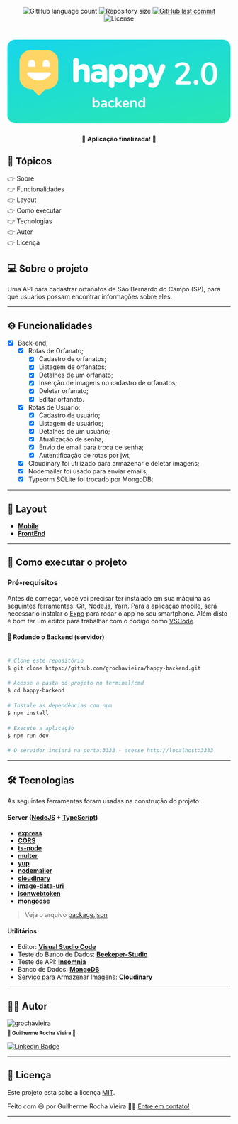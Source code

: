 <p align="center">
  <img alt="GitHub language count" src="https://img.shields.io/github/languages/count/grochavieira/happy-backend?color=%2304D361&style=flat">

  <img alt="Repository size" src="https://img.shields.io/github/repo-size/grochavieira/happy-backend?style=flat">
  
  <a href="https://github.com/grochavieira/happy-backend/commits/master">
    <img alt="GitHub last commit" src="https://img.shields.io/github/last-commit/grochavieira/happy-backend?style=flat">
  </a>
    
   <img alt="License" src="https://img.shields.io/badge/license-MIT-brightgreen?style=flat">
  
 
</p>
<h1 align="center">
    <img src="./assets/logo_backend.png" />
</h1>

<h4 align="center"> 
	🚧  Aplicação finalizada! 🚧
</h4>

## 🏁 Tópicos

<p>
 👉<a href="#-sobre-o-projeto" style="text-decoration: none; "> Sobre</a> <br/>
👉<a href="#-funcionalidades" style="text-decoration: none; "> Funcionalidades</a> <br/>
👉<a href="#-layout" style="text-decoration: none"> Layout</a> <br/>
👉<a href="#-como-executar-o-projeto" style="text-decoration: none"> Como executar</a> <br/>
👉<a href="#-tecnologias" style="text-decoration: none"> Tecnologias</a> <br/>
👉<a href="#-autor" style="text-decoration: none"> Autor</a> <br/>
👉<a href="#user-content--licença" style="text-decoration: none"> Licença</a>

</p>

## 💻 Sobre o projeto

Uma API para cadastrar orfanatos de São Bernardo do Campo (SP), para que usuários possam encontrar informações sobre eles.

---

<a name="-funcionalidades"></a>

## ⚙️ Funcionalidades

- [x] Back-end;
  - [x] Rotas de Orfanato;
    - [x] Cadastro de orfanatos;
    - [x] Listagem de orfanatos;
    - [x] Detalhes de um orfanato;
    - [x] Inserção de imagens no cadastro de orfanatos;
    - [x] Deletar orfanato;
    - [x] Editar orfanato.
  - [x] Rotas de Usuário:
    - [x] Cadastro de usuário;
    - [x] Listagem de usuários;
    - [x] Detalhes de um usuário;
    - [x] Atualização de senha;
    - [x] Envio de email para troca de senha;
    - [x] Autentificação de rotas por jwt;
  - [x] Cloudinary foi utilizado para armazenar e deletar imagens;
  - [x] Nodemailer foi usado para enviar emails;
  - [x] Typeorm SQLite foi trocado por MongoDB;

---

## 🎨 Layout

- **[Mobile](https://github.com/grochavieira/happy-mobile)**
- **[FrontEnd](https://github.com/grochavieira/happy-frontend)**

---

## 🚀 Como executar o projeto

### Pré-requisitos

Antes de começar, você vai precisar ter instalado em sua máquina as seguintes ferramentas:
[Git](https://git-scm.com), [Node.js](https://nodejs.org/en/), [Yarn](https://classic.yarnpkg.com/en/docs/install).
Para a aplicação mobile, será necessário instalar o [Expo](https://expo.io/) para rodar o app no seu smartphone.
Além disto é bom ter um editor para trabalhar com o código como [VSCode](https://code.visualstudio.com/)

#### 🎲 Rodando o Backend (servidor)

```bash

# Clone este repositório
$ git clone https://github.com/grochavieira/happy-backend.git

# Acesse a pasta do projeto no terminal/cmd
$ cd happy-backend

# Instale as dependências com npm
$ npm install

# Execute a aplicação
$ npm run dev

# O servidor inciará na porta:3333 - acesse http://localhost:3333

```

---

## 🛠 Tecnologias

As seguintes ferramentas foram usadas na construção do projeto:

#### **Server** ([NodeJS](https://nodejs.org/en/) + [TypeScript](https://www.typescriptlang.org/))

- **[express](https://expressjs.com/)**
- **[CORS](https://expressjs.com/en/resources/middleware/cors.html)**
- **[ts-node](https://github.com/TypeStrong/ts-node)**
- **[multer](https://github.com/expressjs/multer)**
- **[yup](https://github.com/jquense/yup)**
- **[nodemailer](https://nodemailer.com/about/)**
- **[cloudinary](https://cloudinary.com/)**
- **[image-data-uri](https://www.npmjs.com/package/image-data-uri)**
- **[jsonwebtoken](https://www.npmjs.com/package/jsonwebtoken)**
- **[mongoose](https://mongoosejs.com/)**

> Veja o arquivo [package.json](https://github.com/grochavieira/happy-backend/blob/master/package.json)

#### **Utilitários**

- Editor: **[Visual Studio Code](https://code.visualstudio.com/)**
- Teste do Banco de Dados: **[Beekeper-Studio](https://www.beekeeperstudio.io/)**
- Teste de API: **[Insomnia](https://insomnia.rest/)**
- Banco de Dados: **[MongoDB](https://www.mongodb.com/)**
- Serviço para Armazenar Imagens: **[Cloudinary](https://cloudinary.com/)**

---

<a name="-autor"></a>

## 🦸‍♂️ **Autor**

<p>
 <img src="https://avatars.githubusercontent.com/u/48029638?s=460&u=40540691957b5aabf04e2e1d4cddf8d3633cb1be&v=4" width="150px;" alt="grochavieira"/>
 <br />
 <sub><strong>🌟 Guilherme Rocha Vieira 🌟</strong></sub>
</p>

[![Linkedin Badge](https://img.shields.io/badge/-linkedin-blue?style=flat&logo=Linkedin&logoColor=white&link=https://www.linkedin.com/in/grochavieira/)](https://www.linkedin.com/in/grochavieira/)

---

## 📝 Licença

Este projeto esta sobe a licença [MIT](./LICENSE).

Feito com :satisfied: por Guilherme Rocha Vieira 👋🏽 [Entre em contato!](https://www.linkedin.com/in/grochavieira/)

---

